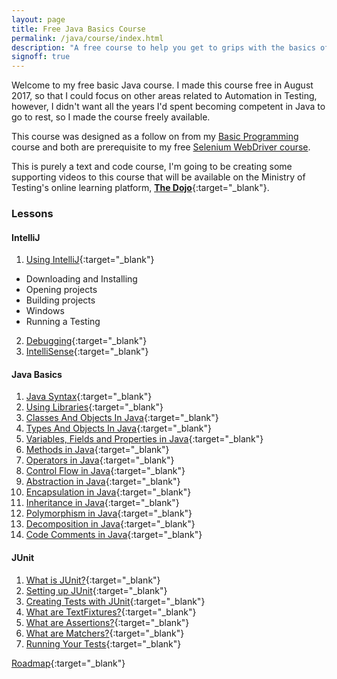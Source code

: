 ```yaml
---
layout: page
title: Free Java Basics Course
permalink: /java/course/index.html
description: "A free course to help you get to grips with the basics of Java"
signoff: true
---
```

Welcome to my free basic Java course. I made this course free in August 2017, so that I could focus on other areas related to Automation in Testing, however, I didn't want all the years I'd spent becoming competent in Java to go to rest, so I made the course freely available.

This course was designed as a follow on from my [Basic Programming](/programming/course/index.html) course and both are prerequisite to my free [Selenium WebDriver course](../../selenium/course).

This is purely a text and code course, I'm going to be creating some supporting videos to this course that will be available on the Ministry of Testing's online learning platform, [**The Dojo**](https://dojo.ministryoftesting.com){:target="_blank"}.

### Lessons
#### IntelliJ
1. [Using IntelliJ](../intellij/lessons/usingintellij){:target="_blank"}
  * Downloading and Installing
  * Opening projects
  * Building projects
  * Windows
  * Running a Testing
2. [Debugging](../intellij/lessons/debugging){:target="_blank"}
3. [IntelliSense](../intellij/lessons/intellisense){:target="_blank"}
   
#### Java Basics
1. [Java Syntax](/java/basics/lessons/javasyntax){:target="_blank"}
2. [Using Libraries](/java/basics/lessons/usinglibraries.html){:target="_blank"}
3. [Classes And Objects In Java](/java/basics/lessons/classesandobjectsinjava){:target="_blank"}
4. [Types And Objects In Java](/java/basics/lessons/typesandobjects){:target="_blank"}
5. [Variables, Fields and Properties in Java](/java/basics/lessons/variables){:target="_blank"}
6. [Methods in Java](/java/basics/lessons/methods){:target="_blank"}
7. [Operators in Java](/java/basics/lessons/operators){:target="_blank"}
8. [Control Flow in Java](/java/basics/lessons/controlflow){:target="_blank"}
9. [Abstraction in Java](/java/basics/lessons/abstraction){:target="_blank"}
10. [Encapsulation in Java](/java/basics/lessons/encapsulation){:target="_blank"}
11. [Inheritance in Java](/java/basics/lessons/inheritance){:target="_blank"}
12. [Polymorphism in Java](/java/basics/lessons/polymorphism){:target="_blank"}
13. [Decomposition in Java](/java/basics/lessons/decomposition){:target="_blank"}
14. [Code Comments in Java](/java/basics/lessons/codecomments){:target="_blank"}

#### JUnit
1. [What is JUnit?](/java/junit/lessons/whatisjunit){:target="_blank"}
2. [Setting up JUnit](/java/junit/lessons/settingupjunit){:target="_blank"}
3. [Creating Tests with JUnit](/java/junit/lessons/creatingtestsinjunit){:target="_blank"}
4. [What are TextFixtures?](/java/junit/lessons/whataretestfixtures){:target="_blank"}
5. [What are Assertions?](/java/junit/lessons/assertions){:target="_blank"}
6. [What are Matchers?](/java/junit/lessons/matchers){:target="_blank"}
7. [Running Your Tests](/java/junit/lessons/runningtests){:target="_blank"}

[Roadmap](/java/course/roadmap){:target="_blank"}
